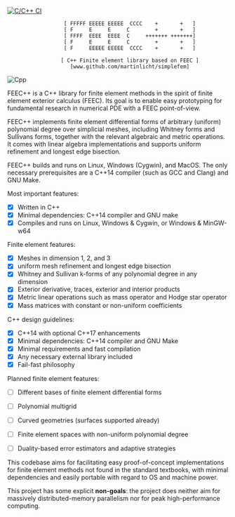 [![C/C++ CI](https://github.com/martinlicht/simplefem/actions/workflows/main.yml/badge.svg)](https://github.com/martinlicht/simplefem/actions/workflows/main.yml)


```
                  [ FFFFF EEEEE EEEEE  CCCC    +       +   ]
                  [ F     E     E     C        +       +   ]
                  [ FFFF  EEEE  EEEE  C     +++++++ +++++++]
                  [ F     E     E     C        +       +   ]
                  [ F     EEEEE EEEEE  CCCC    +       +   ]

                 [ C++ Finite element library based on FEEC ]
                    [www.github.com/martinlicht/simplefem]
```

![Cpp](https://img.shields.io/badge/-C++14-deepskyblue?logo=c%2B%2B&style=flat-square)

FEEC++ is a C++ library for finite element methods in the spirit of finite element exterior calculus (FEEC). 
Its goal is to enable easy prototyping for fundamental research in numerical PDE with a FEEC point-of-view. 

FEEC++ implements finite element differential forms of arbitrary (uniform) polynomial degree over simplicial meshes,
including Whitney forms and Sullivans forms, together with the relevant algebraic and metric operations. 
It comes with linear algebra implementations and supports uniform refinement and longest edge bisection.

FEEC++ builds and runs on Linux, Windows (Cygwin), and MacOS. 
The only necessary prerequisites are a C++14 compiler (such as GCC and Clang) and GNU Make.

Most important features:

- [x] Written in C++
- [x] Minimal dependencies: C++14 compiler and GNU make
- [x] Compiles and runs on Linux, Windows & Cygwin, or Windows & MinGW-w64

Finite element features: 

- [x] Meshes in dimension 1, 2, and 3
- [x] uniform mesh refinement and longest edge bisection
- [x] Whitney and Sullivan k-forms of any polynomial degree in any dimension
- [x] Exterior derivative, traces, exterior and interior products
- [x] Metric linear operations such as mass operator and Hodge star operator 
- [x] Mass matrices with constant or non-uniform coefficients
 
C++ design guidelines:

- [x] C++14 with optional C++17 enhancements
- [x] Minimal dependencies: C++14 compiler and GNU Make
- [x] Minimal requirements and fast compilation
- [x] Any necessary external library included
- [x] Fail-fast philosophy

Planned finite element features:

- [ ] Different bases of finite element differential forms
- [ ] Polynomial multigrid
- [ ] Curved geometries (surfaces supported already)
- [ ] Finite element spaces with non-uniform polynomial degree
- [ ] Duality-based error estimators and adaptive strategies


This codebase aims for facilitating easy proof-of-concept implementations for finite element methods not found in the standard textbooks, with minimal dependencies and easily portable with regard to OS and machine power. 

This project has some explicit **non-goals**: the project does neither aim for massively distributed-memory parallelism nor for peak high-performance computing. 



